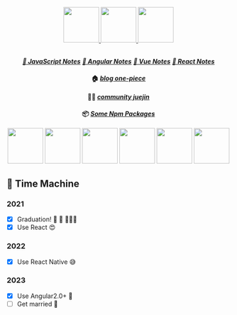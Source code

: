 <div align="center">
  
<br />

<a href="https://github.com/rick-chou/one-piece">
  <img
    height="80"
    width="80"
    alt=""
    src="https://cdn.jsdelivr.net/gh/rick-chou/rick-assets/png/3.png"
  />
   <img
    height="80"
    width="80"
    alt=""
    src="https://cdn.jsdelivr.net/gh/rick-chou/rick-assets/png/27.png"
  />
  <img
    height="80"
    width="80"
    alt=""
    src="https://cdn.jsdelivr.net/gh/rick-chou/rick-assets/png/5.png"
  />
</a>
  
<br />
  
<br />
  
<a href="https://rick-chou.github.io/react-awesome/rick/blog"><strong><i>📒 JavaScript Notes</i></strong></a>
<a href="https://rick-chou.github.io/react-awesome/rick/blog"><strong><i>📒 Angular Notes</strong></i></a>
<a href="https://rick-chou.github.io/react-awesome/rick/blog"><strong><i>📒 Vue Notes</strong></a></i>
<a href="https://rick-chou.github.io/react-awesome/rick/blog"><strong><i>📒 React Notes</strong></a></i>

#### 🏠 <a href="https://rick-chou.github.io/one-piece-react/"><strong><i>blog one-piece</i></strong></a>
  
#### 👨‍💻 <a href="https://juejin.cn/user/1574156383563496"><strong><i>community juejin</i></strong></a>
  
#### 📦 <a href="https://www.npmjs.com/settings/rickzhou/packages"><strong><i>Some Npm Packages</i></strong></a>

</div>

<div align="center">
  <img src="https://cdn.jsdelivr.net/gh/rick-chou/rick-assets/webp/js.webp" width="80" />
  <img src="https://cdn.jsdelivr.net/gh/rick-chou/rick-assets/webp/react.webp" width="80" />
  <img src="https://cdn.jsdelivr.net/gh/rick-chou/rick-assets/webp/vue.webp" width="80" />
  <img src="https://cdn.jsdelivr.net/gh/rick-chou/rick-assets/webp/python.webp" width="80" />
  <img src="https://cdn.jsdelivr.net/gh/rick-chou/rick-assets/webp/github.webp" width="80" />
  <img src="https://cdn.jsdelivr.net/gh/rick-chou/rick-assets/webp/vscode.webp" width="80" />
</div>

## 🌈 Time Machine

### 2021

- [x] Graduation! 🥂 🧱 👷🏿‍♂️
- [x] Use React 😍

### 2022

- [x] Use React Native 😅

### 2023

- [x] Use Angular2.0+ 🤔
- [ ] Get married 🥰

<!---
rick-chou/rick-chou is a ✨ special ✨ repository because its `README.md` (this file) appears on your GitHub profile.
You can click the Preview link to take a look at your changes.
--->
